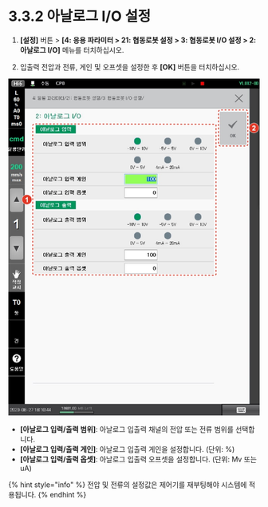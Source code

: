 # 3.3.2 아날로그 I/O 설정

1.  **\[설정]** 버튼 > **\[4: 응용 파라미터 > 21: 협동로봇 설정 > 3: 협동로봇 I/O 설정 > 2: 아날로그 I/O]** 메뉴를 터치하십시오.


2. 입출력 전압과 전류, 게인 및 오프셋을 설정한 후 **\[OK]** 버튼을 터치하십시오.

![](../../.gitbook/assets/image63.jpeg)

* **\[아날로그 입력/출력 범위]**: 아날로그 입출력 채널의 전압 또는 전류 범위를 선택합니다.
* **\[아날로그 입력/출력 게인]**: 아날로그 입출력 게인을 설정합니다. (단위: %)
* **\[아날로그 입력/출력 옵셋]**: 아날로그 입출력 오프셋을 설정합니다. (단위: Mv 또는 uA)

{% hint style="info" %}
전압 및 전류의 설정값은 제어기를 재부팅해야 시스템에 적용됩니다.
{% endhint %}
